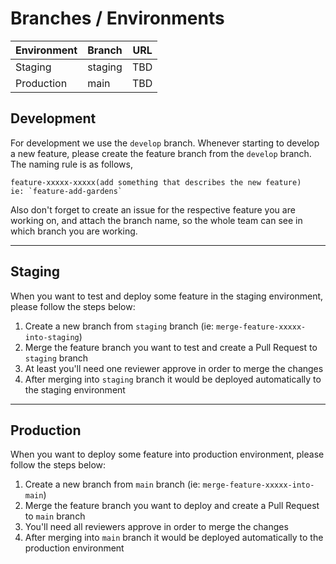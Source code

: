 # Branches / Environments

| Environment | Branch  | URL |
| ----------- | ------- | --- |
| Staging     | staging | TBD |
| Production  | main    | TBD |

## Development

For development we use the `develop` branch. Whenever starting to develop a new feature, please create the feature branch from the `develop` branch.
The naming rule is as follows,

```
feature-xxxxx-xxxxx(add something that describes the new feature)
ie: `feature-add-gardens`
```

Also don't forget to create an issue for the respective feature you are working on, and attach the branch name, so the whole team can see in which branch you are working.

---

## Staging

When you want to test and deploy some feature in the staging environment, please follow the steps below:

1. Create a new branch from `staging` branch (ie: `merge-feature-xxxxx-into-staging`)
2. Merge the feature branch you want to test and create a Pull Request to `staging` branch
3. At least you'll need one reviewer approve in order to merge the changes
4. After merging into `staging` branch it would be deployed automatically to the staging environment

---

## Production

When you want to deploy some feature into production environment, please follow the steps below:

1. Create a new branch from `main` branch (ie: `merge-feature-xxxxx-into-main`)
2. Merge the feature branch you want to deploy and create a Pull Request to `main` branch
3. You'll need all reviewers approve in order to merge the changes
4. After merging into `main` branch it would be deployed automatically to the production environment
